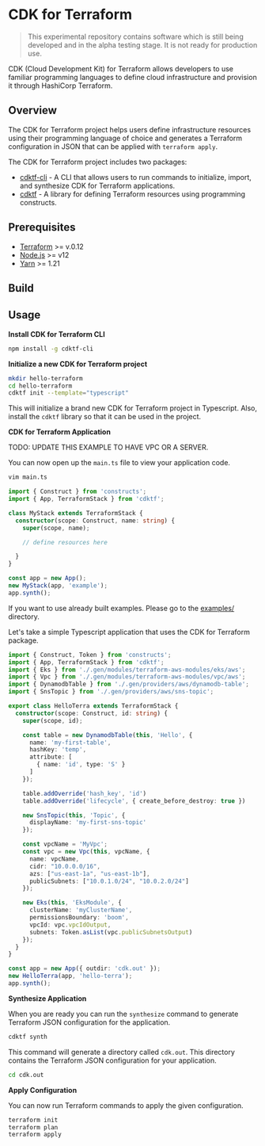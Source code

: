 # CDK for Terraform

> This experimental repository contains software which is still being developed
> and in the alpha testing stage. It is not ready for production use.

CDK (Cloud Development Kit) for Terraform allows developers to use familiar
programming languages to define cloud infrastructure and provision it through
HashiCorp Terraform.

## Overview

The CDK for Terraform project helps users define infrastructure resources using their programming language of choice and generates a Terraform configuration in JSON that can be applied with `terraform apply`.

The CDK for Terraform project includes two packages:

* [cdktf-cli](./packages/cdktf-cli) - A CLI that allows users to run commands to initialize, import, and synthesize CDK for Terraform applications.
* [cdktf](./packages/cdktf-cli) - A library for defining Terraform resources using programming constructs.

## Prerequisites

- [Terraform](https://www.terraform.io/downloads.html) >= v.0.12
- [Node.js](https://nodejs.org) >= v12
- [Yarn](https://yarnpkg.com/en/docs/install) >= 1.21

## Build

## Usage

**Install CDK for Terraform CLI**

```bash
npm install -g cdktf-cli
```

**Initialize a new CDK for Terraform project**

```bash
mkdir hello-terraform
cd hello-terraform
cdktf init --template="typescript"
```

This will initialize a brand new CDK for Terraform project in Typescript. Also, install the `cdktf` library so that it can be used in the project.

**CDK for Terraform Application**

TODO: UPDATE THIS EXAMPLE TO HAVE VPC OR A SERVER.

You can now open up the `main.ts` file to view your application code.

```bash
vim main.ts
```

```typescript
import { Construct } from 'constructs';
import { App, TerraformStack } from 'cdktf';

class MyStack extends TerraformStack {
  constructor(scope: Construct, name: string) {
    super(scope, name);

    // define resources here

  }
}

const app = new App();
new MyStack(app, 'example');
app.synth();
```

If you want to use already built examples. Please go to the [examples/](./examples/) directory.

Let's take a simple Typescript application that uses the CDK for Terraform package.

```typescript
import { Construct, Token } from 'constructs';
import { App, TerraformStack } from 'cdktf';
import { Eks } from './.gen/modules/terraform-aws-modules/eks/aws';
import { Vpc } from './.gen/modules/terraform-aws-modules/vpc/aws';
import { DynamodbTable } from './.gen/providers/aws/dynamodb-table';
import { SnsTopic } from './.gen/providers/aws/sns-topic';

export class HelloTerra extends TerraformStack {
  constructor(scope: Construct, id: string) {
    super(scope, id);

    const table = new DynamodbTable(this, 'Hello', {
      name: 'my-first-table',
      hashKey: 'temp',
      attribute: [
        { name: 'id', type: 'S' }
      ]
    });

    table.addOverride('hash_key', 'id')
    table.addOverride('lifecycle', { create_before_destroy: true })

    new SnsTopic(this, 'Topic', {
      displayName: 'my-first-sns-topic'
    });

    const vpcName = 'MyVpc';
    const vpc = new Vpc(this, vpcName, {
      name: vpcName,
      cidr: "10.0.0.0/16",
      azs: ["us-east-1a", "us-east-1b"],
      publicSubnets: ["10.0.1.0/24", "10.0.2.0/24"]
    });

    new Eks(this, 'EksModule', {
      clusterName: 'myClusterName',
      permissionsBoundary: 'boom',
      vpcId: vpc.vpcIdOutput,
      subnets: Token.asList(vpc.publicSubnetsOutput)
    });
  }
}

const app = new App({ outdir: 'cdk.out' });
new HelloTerra(app, 'hello-terra');
app.synth();
```

**Synthesize Application**

When you are ready you can run the `synthesize` command to generate Terraform JSON configuration for the application.

```bash
cdktf synth
```

This command will generate a directory called `cdk.out`. This directory contains the Terraform JSON configuration for
your application.

```bash
cd cdk.out
```

**Apply Configuration**

You can now run Terraform commands to apply the given configuration.

```bash
terraform init
terraform plan
terraform apply
```

